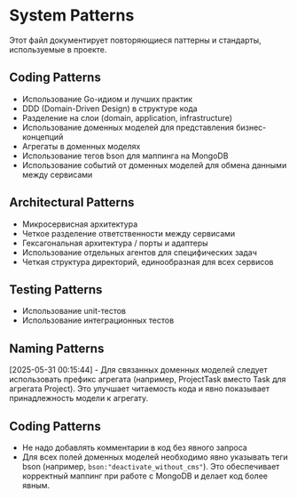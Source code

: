 # System Patterns

Этот файл документирует повторяющиеся паттерны и стандарты, используемые в проекте.


## Coding Patterns

* Использование Go-идиом и лучших практик
* DDD (Domain-Driven Design) в структуре кода
* Разделение на слои (domain, application, infrastructure)
* Использование доменных моделей для представления бизнес-концепций
* Агрегаты в доменных моделях
* Использование тегов bson для маппинга на MongoDB
* Использование событий от доменных моделей для обмена данными между сервисами

## Architectural Patterns

* Микросервисная архитектура
* Четкое разделение ответственности между сервисами
* Гексагональная архитектура / порты и адаптеры
* Использование отдельных агентов для специфических задач
* Четкая структура директорий, единообразная для всех сервисов

## Testing Patterns

* Использование unit-тестов
* Использование интеграционных тестов

## Naming Patterns

[2025-05-31 00:15:44] - Для связанных доменных моделей следует использовать префикс агрегата (например, ProjectTask вместо Task для агрегата Project). Это улучшает читаемость кода и явно показывает принадлежность модели к агрегату.

## Coding Patterns

* Не надо добавлять комментарии в код без явного запроса
* Для всех полей доменных моделей необходимо явно указывать теги bson (например, `bson:"deactivate_without_cms"`). Это обеспечивает корректный маппинг при работе с MongoDB и делает код более явным.
